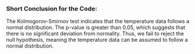 
### Short Conclusion for the Code:

The Kolmogorov-Smirnov test indicates that the temperature data follows a normal distribution. The p-value is greater than 0.05, which suggests that there is no significant deviation from normality. Thus, we fail to reject the null hypothesis, meaning the temperature data can be assumed to follow a normal distribution.
